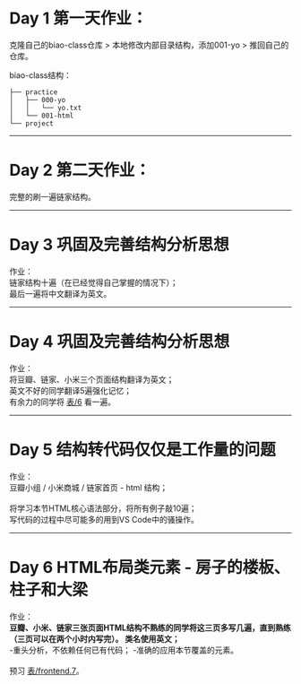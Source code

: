 # Day 1 第一天作业：

克隆自己的biao-class仓库 > 本地修改内部目录结构，添加001-yo > 推回自己的仓库。

biao-class结构：
```
├── practice
│   ├── 000-yo
│   │   └── yo.txt
│   └── 001-html
└── project
```

---

# Day 2 第二天作业：

完整的刷一遍链家结构。

---

# Day 3 巩固及完善结构分析思想
作业：
<br>
链家结构十遍（在已经觉得自己掌握的情况下）；
<br>
最后一遍将中文翻译为英文。

---

# Day 4 巩固及完善结构分析思想
作业：
<br>
将豆瓣、链家、小米三个页面结构翻译为英文；
<br>
英文不好的同学翻译5遍强化记忆；
<br>
有余力的同学将 [表/6](http://biaoyansu.com/6) 看一遍。

---

# Day 5 结构转代码仅仅是工作量的问题
作业：
<br>
豆瓣小组 / 小米商城 / 链家首页 - html 结构；
<br>
<br>
将学习本节HTML核心语法部分，将所有例子敲10遍；
<br>
写代码的过程中尽可能多的用到VS Code中的骚操作。

---

# Day 6 HTML布局类元素 - 房子的楼板、柱子和大梁
作业：
<br>
**豆瓣、小米、链家三张页面HTML结构不熟练的同学将这三页多写几遍，直到熟练（三页可以在两个小时内写完）。
类名使用英文；**
<br>
-重头分析，不依赖任何已有代码；
-准确的应用本节覆盖的元素。
<br>
<br>
预习 [表/frontend.7](http://biaoyansu.com/frontend.7)。